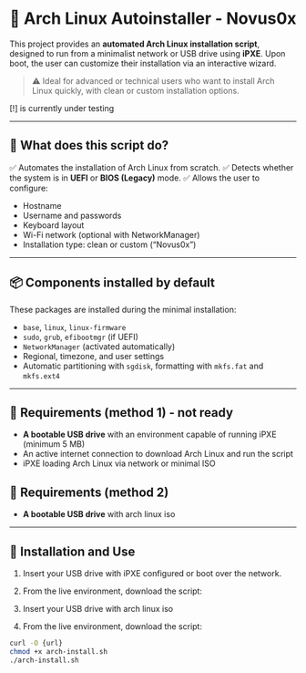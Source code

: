 # 🧪 Arch Linux Autoinstaller - Novus0x

This project provides an **automated Arch Linux installation script**, designed to run from a minimalist network or USB drive using **iPXE**. Upon boot, the user can customize their installation via an interactive wizard.

> ⚠️ Ideal for advanced or technical users who want to install Arch Linux quickly, with clean or custom installation options.

[!] is currently under testing 

---

## 🚀 What does this script do?

✅ Automates the installation of Arch Linux from scratch.
✅ Detects whether the system is in **UEFI** or **BIOS (Legacy)** mode.
✅ Allows the user to configure:

- Hostname
- Username and passwords
- Keyboard layout
- Wi-Fi network (optional with NetworkManager)
- Installation type: clean or custom (“Novus0x”)

---

## 📦 Components installed by default

These packages are installed during the minimal installation:

- `base`, `linux`, `linux-firmware`
- `sudo`, `grub`, `efibootmgr` (if UEFI)
- `NetworkManager` (activated automatically)
- Regional, timezone, and user settings
- Automatic partitioning with `sgdisk`, formatting with `mkfs.fat` and `mkfs.ext4`

---

## 🧠 Requirements (method 1) - not ready

- **A bootable USB drive** with an environment capable of running iPXE (minimum 5 MB)
- An active internet connection to download Arch Linux and run the script
- iPXE loading Arch Linux via network or minimal ISO

## 🧠 Requirements (method 2)

- **A bootable USB drive** with arch linux iso

---

## 🧩 Installation and Use

1. Insert your USB drive with iPXE configured or boot over the network.
2. From the live environment, download the script:

1. Insert your USB drive with arch linux iso
2. From the live environment, download the script:

```bash
curl -O {url}
chmod +x arch-install.sh
./arch-install.sh
```
